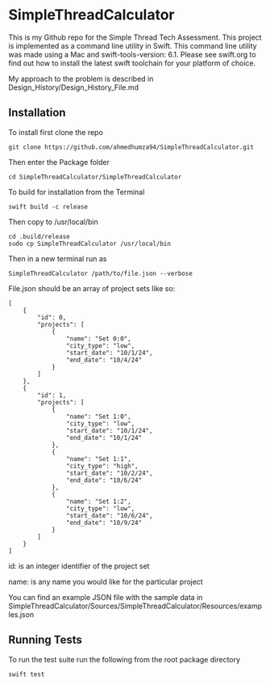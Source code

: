 # SimpleThreadCalculator

This is my Github repo for the Simple Thread Tech Assessment. This project is implemented as a command line utility in Swift. This command line utility was made using a Mac and swift-tools-version: 6.1. Please see swift.org to find out how to install the latest swift toolchain for your platform of choice. 

My approach to the problem is described in Design_History/Design_History_File.md

## Installation

To install first clone the repo

```
git clone https://github.com/ahmedhumza94/SimpleThreadCalculator.git
```

Then enter the Package folder

```
cd SimpleThreadCalculator/SimpleThreadCalculator
```

To build for installation from the Terminal

```
swift build -c release
```

Then copy to /usr/local/bin

```
cd .build/release
sudo cp SimpleThreadCalculator /usr/local/bin
```

Then in a new terminal run as 

```
SimpleThreadCalculator /path/to/file.json --verbose
```

File.json should be an array of project sets like so:

```
[
    {
        "id": 0,
        "projects": [
            {
                "name": "Set 0:0",
                "city_type": "low",
                "start_date": "10/1/24",
                "end_date": "10/4/24"
            }
        ]
    },
    {
        "id": 1,
        "projects": [
            {
                "name": "Set 1:0",
                "city_type": "low",
                "start_date": "10/1/24",
                "end_date": "10/1/24"
            },
            {
                "name": "Set 1:1",
                "city_type": "high",
                "start_date": "10/2/24",
                "end_date": "10/6/24"
            },
            {
                "name": "Set 1:2",
                "city_type": "low",
                "start_date": "10/6/24",
                "end_date": "10/9/24"
            }
        ]
    }
]
```

id: is an integer identifier of the project set

name: is any name you would like for the particular project

You can find an example JSON file with the sample data in SimpleThreadCalculator/Sources/SimpleThreadCalculator/Resources/examples.json

## Running Tests

To run the test suite run the following from the root package directory

```
swift test
```


